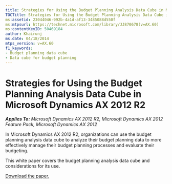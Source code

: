 ```yaml
---
title: Strategies for Using the Budget Planning Analysis Data Cube in Microsoft Dynamics AX 2012 R2
TOCTitle: Strategies for Using the Budget Planning Analysis Data Cube in Microsoft Dynamics AX 2012 R2
ms:assetid: 23044046-992b-4a1d-af13-3485088d550f
ms:mtpsurl: https://technet.microsoft.com/library/JJ870678(v=AX.60)
ms:contentKeyID: 50469184
author: Khairunj
ms.date: 04/18/2014
mtps_version: v=AX.60
f1_keywords:
- Budget planning data cube
- Data cube for budget planning
---
```


# Strategies for Using the Budget Planning Analysis Data Cube in Microsoft Dynamics AX 2012 R2 


_**Applies To:** Microsoft Dynamics AX 2012 R2, Microsoft Dynamics AX 2012 Feature Pack, Microsoft Dynamics AX 2012_

In Microsoft Dynamics AX 2012 R2, organizations can use the budget planning analysis data cube to analyze their budget planning data to more effectively manage their budget planning processes and evaluate their budgeting.

This white paper covers the budget planning analysis data cube and considerations for its use.

[Download the paper.](http://go.microsoft.com/fwlink/?linkid=272948%26clcid=0x409)

  



